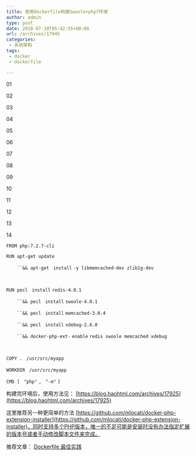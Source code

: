 ```yaml
---
title: 使用Dockerfile构建Swoole+php7环境
author: admin
type: post
date: 2018-07-10T05:42:55+00:00
url: /archives/17945
categories:
 - 系统架构
tags:
 - docker
 - dockerfile

---
```


01


02


03


04


05


06


07


08


09


10


11


12


13


14


`FROM php:7.2.7-cli`

`RUN apt-get update `

`    ``&& apt-get ` `install` `-y libmemcached-dev zlib1g-dev`

`    `

`RUN pecl ` `install` `redis-4.0.1 `

`    ``&& pecl ` `install` `swoole-4.0.1 `

`    ``&& pecl ` `install` `memcached-3.0.4 `

`    ``&& pecl ` `install` `xdebug-2.6.0 `

`    ``&& docker-php-ext-` `enable` `redis swoole memcached xdebug`

`    `

`COPY . ` `/usr/src/myapp`

`WORKDIR ` `/usr/src/myapp`

`CMD [ ` `"php"` `, ` `"-m"` `]`

构建完环境后，使用方法见： [https://blog.haohtml.com/archives/17925](https://blog.haohtml.com/archives/17925)

这里推荐另一种更简单的方法 [https://github.com/mlocati/docker-php-extension-installer](https://github.com/mlocati/docker-php-extension-installer)，同时支持多个PHP版本，唯一的不足可能是安装时没有办法指定扩展的版本号或者手动修改脚本文件来完成。

推荐文章： [Dockerfile 最佳实践](https://mp.weixin.qq.com/s/BD6YI9cGcfhU2lCvugqOmA)
